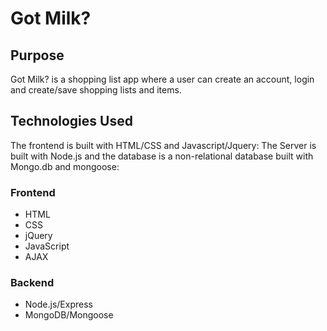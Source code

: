 # Got Milk?

## Purpose
Got Milk? is a shopping list app where a user can create an account, login and create/save shopping lists and items.

## Technologies Used
The frontend is built with HTML/CSS and Javascript/Jquery:
The Server is built with Node.js and the database is a non-relational database built with Mongo.db and mongoose:

### Frontend
- HTML
- CSS
- jQuery
- JavaScript
- AJAX

### Backend
- Node.js/Express
- MongoDB/Mongoose
